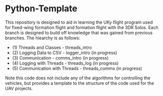 # Python-Template

This repository is designed to aid in learning the UKy flight program used for fixed-wing formation flight and formation flight with the 3DR Solos. Each branch is designed to build off knowledge that was gained from previous branches. The hiearchy is as follows:

- (1) Threads and Classes - threads_intro
- (2) Logging Data to CSV - logger_intro (in progress)
- (3) Communication - comms_intro (in progress)
- (4) Logging with Threads - threads_log (in progress)
- (5) Communication with Threads - threads_comms (in progress)

Note this code does not include any of the algorithms for controlling the vehicles, but provides a template to the structure of the code used for the UAV projects.
